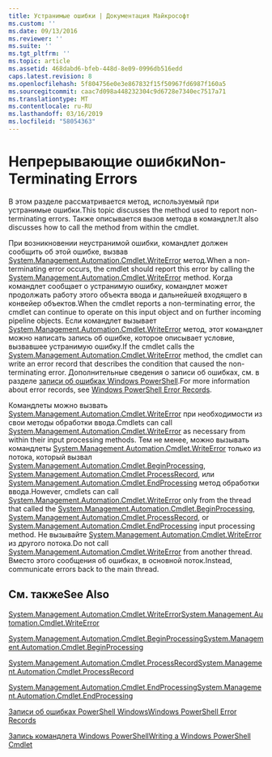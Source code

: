 ```yaml
---
title: Устранимые ошибки | Документация Майкрософт
ms.custom: ''
ms.date: 09/13/2016
ms.reviewer: ''
ms.suite: ''
ms.tgt_pltfrm: ''
ms.topic: article
ms.assetid: 468dabd6-bfeb-448d-8e09-0996db516edd
caps.latest.revision: 8
ms.openlocfilehash: 5f804756e0e3e867832f15f50967fd6987f160a5
ms.sourcegitcommit: caac7d098a448232304c9d6728e7340ec7517a71
ms.translationtype: MT
ms.contentlocale: ru-RU
ms.lasthandoff: 03/16/2019
ms.locfileid: "58054363"
---
```

# <a name="non-terminating-errors"></a><span data-ttu-id="befee-102">Непрерывающие ошибки</span><span class="sxs-lookup"><span data-stu-id="befee-102">Non-Terminating Errors</span></span>

<span data-ttu-id="befee-103">В этом разделе рассматривается метод, используемый при устранимые ошибки.</span><span class="sxs-lookup"><span data-stu-id="befee-103">This topic discusses the method used to report non-terminating errors.</span></span> <span data-ttu-id="befee-104">Также описывается вызов метода в командлет.</span><span class="sxs-lookup"><span data-stu-id="befee-104">It also discusses how to call the method from within the cmdlet.</span></span>

<span data-ttu-id="befee-105">При возникновении неустранимой ошибки, командлет должен сообщить об этой ошибке, вызвав [System.Management.Automation.Cmdlet.WriteError](/dotnet/api/System.Management.Automation.Cmdlet.WriteError) метод.</span><span class="sxs-lookup"><span data-stu-id="befee-105">When a non-terminating error occurs, the cmdlet should report this error by calling the [System.Management.Automation.Cmdlet.WriteError](/dotnet/api/System.Management.Automation.Cmdlet.WriteError) method.</span></span> <span data-ttu-id="befee-106">Когда командлет сообщает о устранимую ошибку, командлет может продолжать работу этого объекта ввода и дальнейшей входящего в конвейер объектов.</span><span class="sxs-lookup"><span data-stu-id="befee-106">When the cmdlet reports a non-terminating error, the cmdlet can continue to operate on this input object and on further incoming pipeline objects.</span></span> <span data-ttu-id="befee-107">Если командлет вызывает [System.Management.Automation.Cmdlet.WriteError](/dotnet/api/System.Management.Automation.Cmdlet.WriteError) метод, этот командлет можно написать запись об ошибке, которое описывает условие, вызвавшее устранимую ошибку.</span><span class="sxs-lookup"><span data-stu-id="befee-107">If the cmdlet calls the [System.Management.Automation.Cmdlet.WriteError](/dotnet/api/System.Management.Automation.Cmdlet.WriteError) method, the cmdlet can write an error record that describes the condition that caused the non-terminating error.</span></span> <span data-ttu-id="befee-108">Дополнительные сведения о записи об ошибках, см. в разделе [записи об ошибках Windows PowerShell](./windows-powershell-error-records.md).</span><span class="sxs-lookup"><span data-stu-id="befee-108">For more information about error records, see [Windows PowerShell Error Records](./windows-powershell-error-records.md).</span></span>

<span data-ttu-id="befee-109">Командлеты можно вызвать [System.Management.Automation.Cmdlet.WriteError](/dotnet/api/System.Management.Automation.Cmdlet.WriteError) при необходимости из свои методы обработки ввода.</span><span class="sxs-lookup"><span data-stu-id="befee-109">Cmdlets can call [System.Management.Automation.Cmdlet.WriteError](/dotnet/api/System.Management.Automation.Cmdlet.WriteError) as necessary from within their input processing methods.</span></span> <span data-ttu-id="befee-110">Тем не менее, можно вызывать командлеты [System.Management.Automation.Cmdlet.WriteError](/dotnet/api/System.Management.Automation.Cmdlet.WriteError) только из потока, который вызвал [System.Management.Automation.Cmdlet.BeginProcessing](/dotnet/api/System.Management.Automation.Cmdlet.BeginProcessing), [ System.Management.Automation.Cmdlet.ProcessRecord](/dotnet/api/System.Management.Automation.Cmdlet.ProcessRecord), или [System.Management.Automation.Cmdlet.EndProcessing](/dotnet/api/System.Management.Automation.Cmdlet.EndProcessing) метод обработки ввода.</span><span class="sxs-lookup"><span data-stu-id="befee-110">However, cmdlets can call [System.Management.Automation.Cmdlet.WriteError](/dotnet/api/System.Management.Automation.Cmdlet.WriteError) only from the thread that called the [System.Management.Automation.Cmdlet.BeginProcessing](/dotnet/api/System.Management.Automation.Cmdlet.BeginProcessing), [System.Management.Automation.Cmdlet.ProcessRecord](/dotnet/api/System.Management.Automation.Cmdlet.ProcessRecord), or [System.Management.Automation.Cmdlet.EndProcessing](/dotnet/api/System.Management.Automation.Cmdlet.EndProcessing) input processing method.</span></span> <span data-ttu-id="befee-111">Не вызывайте [System.Management.Automation.Cmdlet.WriteError](/dotnet/api/System.Management.Automation.Cmdlet.WriteError) из другого потока.</span><span class="sxs-lookup"><span data-stu-id="befee-111">Do not call [System.Management.Automation.Cmdlet.WriteError](/dotnet/api/System.Management.Automation.Cmdlet.WriteError) from another thread.</span></span> <span data-ttu-id="befee-112">Вместо этого сообщения об ошибках, в основной поток.</span><span class="sxs-lookup"><span data-stu-id="befee-112">Instead, communicate errors back to the main thread.</span></span>

## <a name="see-also"></a><span data-ttu-id="befee-113">См. также</span><span class="sxs-lookup"><span data-stu-id="befee-113">See Also</span></span>

[<span data-ttu-id="befee-114">System.Management.Automation.Cmdlet.WriteError</span><span class="sxs-lookup"><span data-stu-id="befee-114">System.Management.Automation.Cmdlet.WriteError</span></span>](/dotnet/api/System.Management.Automation.Cmdlet.WriteError)

[<span data-ttu-id="befee-115">System.Management.Automation.Cmdlet.BeginProcessing</span><span class="sxs-lookup"><span data-stu-id="befee-115">System.Management.Automation.Cmdlet.BeginProcessing</span></span>](/dotnet/api/System.Management.Automation.Cmdlet.BeginProcessing)

[<span data-ttu-id="befee-116">System.Management.Automation.Cmdlet.ProcessRecord</span><span class="sxs-lookup"><span data-stu-id="befee-116">System.Management.Automation.Cmdlet.ProcessRecord</span></span>](/dotnet/api/System.Management.Automation.Cmdlet.ProcessRecord)

[<span data-ttu-id="befee-117">System.Management.Automation.Cmdlet.EndProcessing</span><span class="sxs-lookup"><span data-stu-id="befee-117">System.Management.Automation.Cmdlet.EndProcessing</span></span>](/dotnet/api/System.Management.Automation.Cmdlet.EndProcessing)

[<span data-ttu-id="befee-118">Записи об ошибках PowerShell Windows</span><span class="sxs-lookup"><span data-stu-id="befee-118">Windows PowerShell Error Records</span></span>](./windows-powershell-error-records.md)

[<span data-ttu-id="befee-119">Запись командлета Windows PowerShell</span><span class="sxs-lookup"><span data-stu-id="befee-119">Writing a Windows PowerShell Cmdlet</span></span>](./writing-a-windows-powershell-cmdlet.md)
